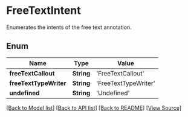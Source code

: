 # FreeTextIntent
Enumerates the intents of the free text annotation.

## Enum
Name | Type | Value
------------ | ------------- | -------------
**freeTextCallout** | **String** | 'FreeTextCallout'
**freeTextTypeWriter** | **String** | 'FreeTextTypeWriter'
**undefined** | **String** | 'Undefined'

[[Back to Model list]](../README.md#documentation-for-models) [[Back to API list]](../README.md#documentation-for-api-endpoints) [[Back to README]](../README.md) [[View Source]](../AsposePdfCloud/Models/FreeTextIntent.swift)


